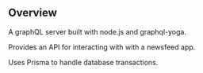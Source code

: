 ## Overview

A graphQL server built with node.js and graphql-yoga.

Provides an API for interacting with with a newsfeed app.

Uses Prisma to handle database transactions.
